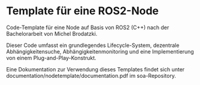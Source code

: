 # Template für eine ROS2-Node
Code-Template für eine Node auf Basis von ROS2 (C++) nach der Bachelorarbeit von Michel Brodatzki.

Dieser Code umfasst ein grundlegendes Lifecycle-System, dezentrale Abhängigkeitensuche, Abhängigkeitenmonitoring und eine Implementierung von einem Plug-and-Play-Konstrukt.

Eine Dokumentation zur Verwendung dieses Templates findet sich unter documentation/nodetemplate/documentation.pdf im soa-Repository.